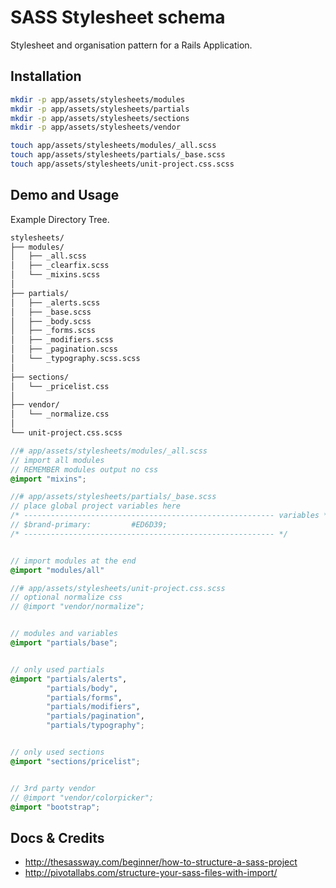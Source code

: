 # SASS Stylesheet schema

Stylesheet and organisation pattern for a Rails Application.

## Installation

```bash
mkdir -p app/assets/stylesheets/modules
mkdir -p app/assets/stylesheets/partials
mkdir -p app/assets/stylesheets/sections
mkdir -p app/assets/stylesheets/vendor

touch app/assets/stylesheets/modules/_all.scss
touch app/assets/stylesheets/partials/_base.scss
touch app/assets/stylesheets/unit-project.css.scss
```

## Demo and Usage

Example Directory Tree. 

```bash
stylesheets/
├── modules/
│   ├── _all.scss
│   ├── _clearfix.scss
│   └── _mixins.scss
│
├── partials/
│   ├── _alerts.scss
│   ├── _base.scss
│   ├── _body.scss
│   ├── _forms.scss
│   ├── _modifiers.scss
│   ├── _pagination.scss
│   └── _typography.scss.scss
│
├── sections/
│   └── _pricelist.css
│
├── vendor/
│   └── _normalize.css
│
└── unit-project.css.scss
```


```scss
//# app/assets/stylesheets/modules/_all.scss
// import all modules
// REMEMBER modules output no css
@import "mixins";
```


```scss
//# app/assets/stylesheets/partials/_base.scss
// place global project variables here
/* -------------------------------------------------------- variables */
// $brand-primary:         #ED6D39;
/* -------------------------------------------------------- */


// import modules at the end
@import "modules/all"
```


```scss
//# app/assets/stylesheets/unit-project.css.scss
// optional normalize css
// @import "vendor/normalize";


// modules and variables
@import "partials/base";


// only used partials
@import "partials/alerts",
		"partials/body",
		"partials/forms",
		"partials/modifiers",
		"partials/pagination",
		"partials/typography";


// only used sections
@import "sections/pricelist";


// 3rd party vendor
// @import "vendor/colorpicker";
@import "bootstrap";
```


## Docs & Credits

* http://thesassway.com/beginner/how-to-structure-a-sass-project
* http://pivotallabs.com/structure-your-sass-files-with-import/
